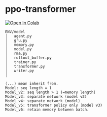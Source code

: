 # ppo-transformer

<a href="https://colab.research.google.com/github/datvodinh10/ppo-transformer/blob/main/main.ipynb" target="_parent"><img src="https://colab.research.google.com/assets/colab-badge.svg" alt="Open In Colab"/></a>

```
ENV/model
│   agent.py
│   gru.py
│   memory.py
│   model.py
│   rma.py
│   rollout_buffer.py
│   trainer.py
│   transformer.py
│   writer.py
│
```

```
(...) mean inherit from.
Model: seq length = 1
Model_v2: seq length > 1 (=memory length)
Model_v3: separate network (model v2)
Model_v4: separate network (model)
Model_v5: transformer policy only (model v3)
Model_v6: retain memory between batch. 
```